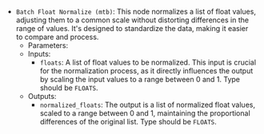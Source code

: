 - `Batch Float Normalize (mtb)`: This node normalizes a list of float values, adjusting them to a common scale without distorting differences in the range of values. It's designed to standardize the data, making it easier to compare and process.
    - Parameters:
    - Inputs:
        - `floats`: A list of float values to be normalized. This input is crucial for the normalization process, as it directly influences the output by scaling the input values to a range between 0 and 1. Type should be `FLOATS`.
    - Outputs:
        - `normalized_floats`: The output is a list of normalized float values, scaled to a range between 0 and 1, maintaining the proportional differences of the original list. Type should be `FLOATS`.
